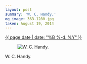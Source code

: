 ```yaml
---
layout: post
summary: 'W. C. Handy.'
og_image: 363-1280.jpg
taken: August 19, 2014
---
```


<div class="post">
 <time>
  <a href="/363">
   {{ page.date | date: "%B %-d, %Y" }}
  </a>
 </time>
 <a href="/363">
  <figure data-taken="8/19/2014">
   <img alt="W. C. Handy." sizes="(min-width: 700px) 50vw, calc(100vw - 2rem)" src="{{ site.assets_url }}/363-640.jpg" srcset="{{ site.assets_url }}/363-1280.jpg 1280w, {{ site.assets_url }}/363-960.jpg 960w, {{ site.assets_url }}/363-640.jpg 640w, {{ site.assets_url }}/363-320.jpg 320w"/>
  </figure>
 </a>
 <span>
  W. C. Handy.
 </span>
</div>
